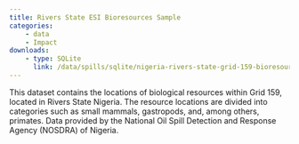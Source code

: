 ```yaml
---
title: Rivers State ESI Bioresources Sample
categories:
    - data
    - Impact
downloads:
    - type: SQLite
      link: /data/spills/sqlite/nigeria-rivers-state-grid-159-bioresources.sqlite
---
```

<p>This dataset contains the locations of biological resources within Grid 159, located in Rivers State Nigeria. The resource locations are divided into categories such as small mammals, gastropods, and, among others, primates. Data provided by the National Oil Spill Detection and Response Agency (NOSDRA) of Nigeria.</p>
